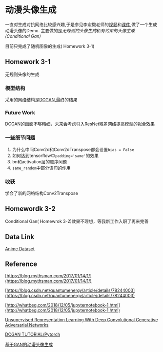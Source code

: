 # 动漫头像生成
一直对生成对抗网络比较感兴趣,于是参见李宏毅老师的[视频](https://www.youtube.com/playlist?list=PLJV_el3uVTsMq6JEFPW35BCiOQTsoqwNw)和[课件](http://speech.ee.ntu.edu.tw/~tlkagk/courses_MLDS18.html),做了一个生成动漫头像的Demo.
主要做的是*无规则的头像生成*和*有约束的头像生成(Conditional Gan)*

目前只完成了随机图像的生成( Homework 3-1)



## Homework 3-1
无规则头像的生成

### 模型结构

采用的网络结构是[DCGAN](DCGAN),最终的结果

### Future Work
DCGAN的画面不够精细，未来会考虑引入ResNet残差网络提高模型的拟合效果

### 一些细节问题
1.  为什么中间Conv2d和Conv2dTranspose都会设置```bias = False```
2.  如何达到tensorflow中```padding='same'```的效果
3.  bn和activation层的顺序问题
4.  ```same_random```中部分语句的作用

### 收获
学会了新的网络结构Conv2Transpose

## Homewordk 3-2
Conditional Gan( Homewrok 3-2)效果不理想，等我新工作入职了再来完善


## Data Link
[Anime Dataset](https://drive.google.com/drive/folders/1mCsY5LEsgCnc0Txv0rpAUhKVPWVkbw5I?usp=sharing)

## Reference
[https://blog.mythsman.com/2017/01/14/1/](https://blog.mythsman.com/2017/01/14/1/)  

[https://blog.csdn.net/quantumenergy/article/details/78244003](https://blog.csdn.net/quantumenergy/article/details/78244003)  

[http://whatbeg.com/2018/12/05/jupyternotebook-1.html](http://whatbeg.com/2018/12/05/jupyternotebook-1.html)

[Unsupervised Representation Learning With Deep Convolutional Generative Adversarial Networks](https://arxiv.org/pdf/1511.06434.pdf)

[DCGAN TUTORIAL/Pytorch](https://pytorch.org/tutorials/beginner/dcgan_faces_tutorial.html)

[基于GAN的动漫头像生成](https://zhuanlan.zhihu.com/p/76340704)